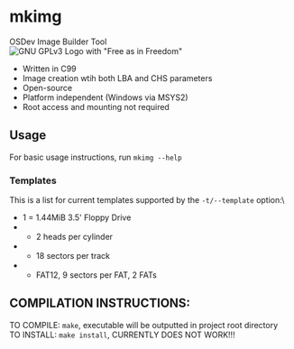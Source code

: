 # mkimg
OSDev Image Builder Tool\
![GNU GPLv3 Logo with "Free as in Freedom"](https://www.gnu.org/graphics/gplv3-with-text-136x68.png)
<br>
- Written in C99
- Image creation wtih both LBA and CHS parameters
- Open-source
- Platform independent (Windows via MSYS2)
- Root access and mounting not required

 
## Usage
For basic usage instructions, run `mkimg --help`<br>
### Templates
This is a list for current templates supported by the `-t/--template` option:\
- 1 = 1.44MiB 3.5' Floppy Drive
- - 2 heads per cylinder
- - 18 sectors per track
- - FAT12, 9 sectors per FAT, 2 FATs


## COMPILATION INSTRUCTIONS:
TO COMPILE: `make`, executable will be outputted in project root directory\
TO INSTALL: `make install`, CURRENTLY DOES NOT WORK!!!
